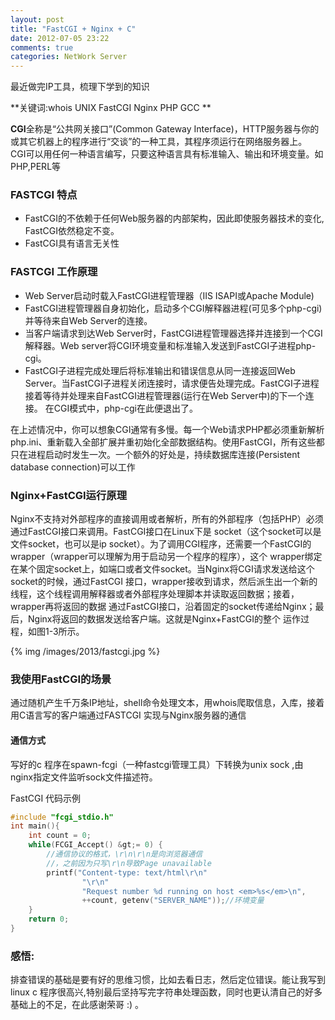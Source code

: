 ```yaml
---
layout: post
title: "FastCGI + Nginx + C"
date: 2012-07-05 23:22
comments: true
categories: NetWork Server
---
```


最近做完IP工具，梳理下学到的知识

**关键词:whois UNIX FastCGI Nginx PHP GCC **

**CGI**全称是“公共网关接口”(Common Gateway Interface)，HTTP服务器与你的或其它机器上的程序进行“交谈”的一种工具，其程序须运行在网络服务器上。　CGI可以用任何一种语言编写，只要这种语言具有标准输入、输出和环境变量。如PHP,PERL等

### FASTCGI 特点

+ FastCGI的不依赖于任何Web服务器的内部架构，因此即使服务器技术的变化, FastCGI依然稳定不变。
+ FastCGI具有语言无关性

### FASTCGI 工作原理

+ Web Server启动时载入FastCGI进程管理器（IIS ISAPI或Apache Module)
+ FastCGI进程管理器自身初始化，启动多个CGI解释器进程(可见多个php-cgi)并等待来自Web Server的连接。
+ 当客户端请求到达Web Server时，FastCGI进程管理器选择并连接到一个CGI解释器。Web server将CGI环境变量和标准输入发送到FastCGI子进程php-cgi。
+ FastCGI子进程完成处理后将标准输出和错误信息从同一连接返回Web Server。当FastCGI子进程关闭连接时，请求便告处理完成。FastCGI子进程接着等待并处理来自FastCGI进程管理器(运行在Web Server中)的下一个连接。 在CGI模式中，php-cgi在此便退出了。

在上述情况中，你可以想象CGI通常有多慢。每一个Web请求PHP都必须重新解析php.ini、重新载入全部扩展并重初始化全部数据结构。使用FastCGI，所有这些都只在进程启动时发生一次。一个额外的好处是，持续数据库连接(Persistent database connection)可以工作

### Nginx+FastCGI运行原理

Nginx不支持对外部程序的直接调用或者解析，所有的外部程序（包括PHP）必须通过FastCGI接口来调用。FastCGI接口在Linux下是 socket（这个socket可以是文件socket，也可以是ip socket）。为了调用CGI程序，还需要一个FastCGI的wrapper（wrapper可以理解为用于启动另一个程序的程序），这个 wrapper绑定在某个固定socket上，如端口或者文件socket。当Nginx将CGI请求发送给这个socket的时候，通过FastCGI 接口，wrapper接收到请求，然后派生出一个新的线程，这个线程调用解释器或者外部程序处理脚本并读取返回数据；接着，wrapper再将返回的数据 通过FastCGI接口，沿着固定的socket传递给Nginx；最后，Nginx将返回的数据发送给客户端。这就是Nginx+FastCGI的整个 运作过程，如图1-3所示。

{% img /images/2013/fastcgi.jpg %}

### 我使用FastCGI的场景 

通过随机产生千万条IP地址，shell命令处理文本，用whois爬取信息，入库，接着用C语言写的客户端通过FASTCGI 实现与Nginx服务器的通信

####  通信方式

写好的c 程序在spawn-fcgi（一种fastcgi管理工具）下转换为unix sock ,由nginx指定文件监听sock文件描述符。

FastCGI 代码示例
```c
#include "fcgi_stdio.h"
int main(){
    int count = 0;
    while(FCGI_Accept() &gt;= 0) {
        //通信协议的格式，\r\n\r\n是向浏览器通信
        //，之前因为只写\r\n导致Page unavailable
        printf("Content-type: text/html\r\n"
                "\r\n"
                "Request number %d running on host <em>%s</em>\n",
                ++count, getenv("SERVER_NAME"));//环境变量
    }
    return 0;
}
```
### 感悟:

排查错误的基础是要有好的思维习惯，比如去看日志，然后定位错误。能让我写到linux c 程序很高兴,特别最后坚持写完字符串处理函数，同时也更认清自己的好多基础上的不足，在此感谢荣哥 :) 。


